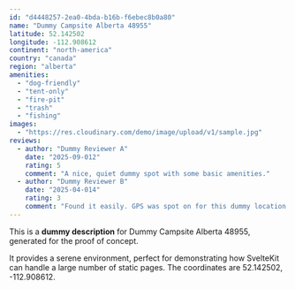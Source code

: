```yaml
---
id: "d4448257-2ea0-4bda-b16b-f6ebec8b0a80"
name: "Dummy Campsite Alberta 48955"
latitude: 52.142502
longitude: -112.908612
continent: "north-america"
country: "canada"
region: "alberta"
amenities:
  - "dog-friendly"
  - "tent-only"
  - "fire-pit"
  - "trash"
  - "fishing"
images:
  - "https://res.cloudinary.com/demo/image/upload/v1/sample.jpg"
reviews:
  - author: "Dummy Reviewer A"
    date: "2025-09-012"
    rating: 5
    comment: "A nice, quiet dummy spot with some basic amenities."
  - author: "Dummy Reviewer B"
    date: "2025-04-014"
    rating: 3
    comment: "Found it easily. GPS was spot on for this dummy location."
---
```


This is a **dummy description** for Dummy Campsite Alberta 48955, generated for the proof of concept.

It provides a serene environment, perfect for demonstrating how SvelteKit can handle a large number of static pages. The coordinates are 52.142502, -112.908612.
